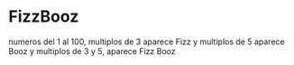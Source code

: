 # FizzBooz
numeros del 1 al 100, multiplos de 3 aparece Fizz y multiplos de 5 aparece Booz y multiplos de 3 y 5, aparece Fizz Booz
